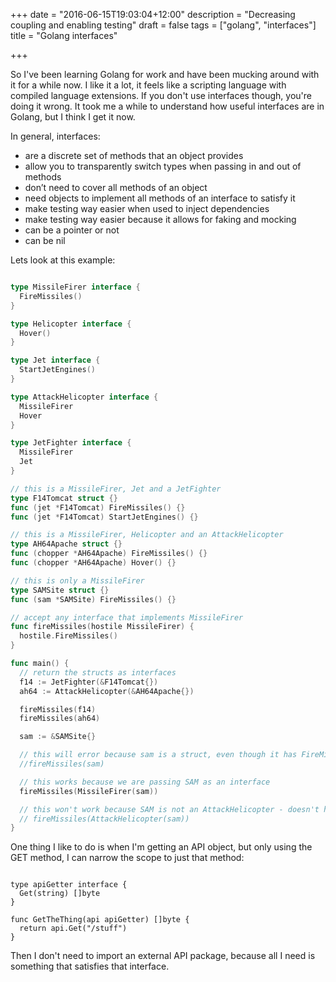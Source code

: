 +++
date = "2016-06-15T19:03:04+12:00"
description = "Decreasing coupling and enabling testing"
draft = false
tags = ["golang", "interfaces"]
title = "Golang interfaces"

+++

So I've been learning Golang for work and have been mucking around with it for a while now.  I like it a lot, it feels
like a scripting language with compiled language extensions.  If you don't use interfaces though, you're doing it wrong.
It took me a while to understand how useful interfaces are in Golang, but I think I get it now.

<!--more-->

In general, interfaces:

* are a discrete set of methods that an object provides
* allow you to transparently switch types when passing in and out of methods
* don’t need to cover all methods of an object
* need objects to implement all methods of an interface to satisfy it
* make testing way easier when used to inject dependencies
* make testing way easier because it allows for faking and mocking
* can be a pointer or not
* can be nil


Lets look at this example:

```go

type MissileFirer interface {
  FireMissiles()
}

type Helicopter interface {
  Hover()
}

type Jet interface {
  StartJetEngines()
}

type AttackHelicopter interface {
  MissileFirer
  Hover
}

type JetFighter interface {
  MissileFirer
  Jet
}

// this is a MissileFirer, Jet and a JetFighter
type F14Tomcat struct {}
func (jet *F14Tomcat) FireMissiles() {}
func (jet *F14Tomcat) StartJetEngines() {}

// this is a MissileFirer, Helicopter and an AttackHelicopter
type AH64Apache struct {}
func (chopper *AH64Apache) FireMissiles() {}
func (chopper *AH64Apache) Hover() {}

// this is only a MissileFirer
type SAMSite struct {}
func (sam *SAMSite) FireMissiles() {}

// accept any interface that implements MissileFirer
func fireMissiles(hostile MissileFirer) {
  hostile.FireMissiles()
}

func main() {
  // return the structs as interfaces
  f14 := JetFighter(&F14Tomcat{})
  ah64 := AttackHelicopter(&AH64Apache{})

  fireMissiles(f14)
  fireMissiles(ah64)

  sam := &SAMSite{}

  // this will error because sam is a struct, even though it has FireMissiles()
  //fireMissiles(sam)

  // this works because we are passing SAM as an interface
  fireMissiles(MissileFirer(sam))

  // this won't work because SAM is not an AttackHelicopter - doesn't have Hover()
  // fireMissiles(AttackHelicopter(sam))
}

```

One thing I like to do is when I'm getting an API object, but only using the GET method, I can narrow the scope to just that
method:

```golang

type apiGetter interface {
  Get(string) []byte
}

func GetTheThing(api apiGetter) []byte {
  return api.Get("/stuff")
}

```

Then I don't need to import an external API package, because all I need is something that satisfies that interface.
